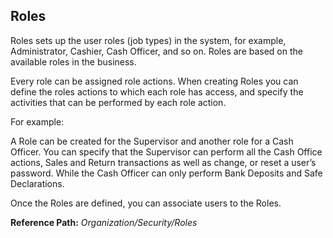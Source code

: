 ## Roles

Roles sets up the user roles (job types) in the system, for example, Administrator, Cashier, Cash Officer, and so on. Roles are based on the available roles in the business.

Every role can be assigned role actions. When creating Roles you can define the roles actions to which each role has access, and specify the activities that can be performed by each role action.

For example:

A Role can be created for the Supervisor and another role for a Cash Officer. You can specify that the Supervisor can perform all the Cash Office actions, Sales and Return transactions as well as change, or reset a user’s password. While the Cash Officer can only perform Bank Deposits and Safe Declarations.

Once the Roles are defined, you can associate users to the Roles.

**Reference Path:** *Organization/Security/Roles*
